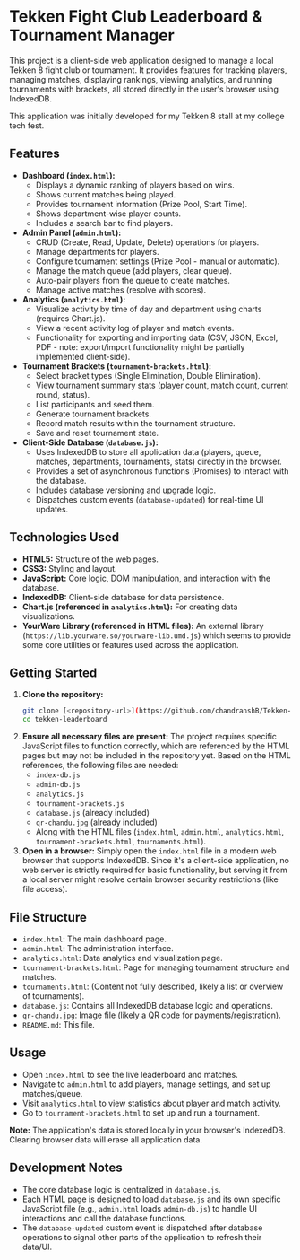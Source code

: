 # Tekken Fight Club Leaderboard & Tournament Manager

This project is a client-side web application designed to manage a local Tekken 8 fight club or tournament. It provides features for tracking players, managing matches, displaying rankings, viewing analytics, and running tournaments with brackets, all stored directly in the user's browser using IndexedDB.

This application was initially developed for my Tekken 8 stall at my college tech fest.

## Features

*   **Dashboard (`index.html`):**
    *   Displays a dynamic ranking of players based on wins.
    *   Shows current matches being played.
    *   Provides tournament information (Prize Pool, Start Time).
    *   Shows department-wise player counts.
    *   Includes a search bar to find players.
*   **Admin Panel (`admin.html`):**
    *   CRUD (Create, Read, Update, Delete) operations for players.
    *   Manage departments for players.
    *   Configure tournament settings (Prize Pool - manual or automatic).
    *   Manage the match queue (add players, clear queue).
    *   Auto-pair players from the queue to create matches.
    *   Manage active matches (resolve with scores).
*   **Analytics (`analytics.html`):**
    *   Visualize activity by time of day and department using charts (requires Chart.js).
    *   View a recent activity log of player and match events.
    *   Functionality for exporting and importing data (CSV, JSON, Excel, PDF - note: export/import functionality might be partially implemented client-side).
*   **Tournament Brackets (`tournament-brackets.html`):**
    *   Select bracket types (Single Elimination, Double Elimination).
    *   View tournament summary stats (player count, match count, current round, status).
    *   List participants and seed them.
    *   Generate tournament brackets.
    *   Record match results within the tournament structure.
    *   Save and reset tournament state.
*   **Client-Side Database (`database.js`):**
    *   Uses IndexedDB to store all application data (players, queue, matches, departments, tournaments, stats) directly in the browser.
    *   Provides a set of asynchronous functions (Promises) to interact with the database.
    *   Includes database versioning and upgrade logic.
    *   Dispatches custom events (`database-updated`) for real-time UI updates.

## Technologies Used

*   **HTML5:** Structure of the web pages.
*   **CSS3:** Styling and layout.
*   **JavaScript:** Core logic, DOM manipulation, and interaction with the database.
*   **IndexedDB:** Client-side database for data persistence.
*   **Chart.js (referenced in `analytics.html`):** For creating data visualizations.
*   **YourWare Library (referenced in HTML files):** An external library (`https://lib.yourware.so/yourware-lib.umd.js`) which seems to provide some core utilities or features used across the application.

## Getting Started

1.  **Clone the repository:**
    ```bash
    git clone [<repository-url>](https://github.com/chandranshB/Tekken-leaderboard)
    cd tekken-leaderboard
    ```
2.  **Ensure all necessary files are present:** The project requires specific JavaScript files to function correctly, which are referenced by the HTML pages but may not be included in the repository yet. Based on the HTML references, the following files are needed:
    *   `index-db.js`
    *   `admin-db.js`
    *   `analytics.js`
    *   `tournament-brackets.js`
    *   `database.js` (already included)
    *   `qr-chandu.jpg` (already included)
    *   Along with the HTML files (`index.html`, `admin.html`, `analytics.html`, `tournament-brackets.html`, `tournaments.html`).
3.  **Open in a browser:** Simply open the `index.html` file in a modern web browser that supports IndexedDB. Since it's a client-side application, no web server is strictly required for basic functionality, but serving it from a local server might resolve certain browser security restrictions (like file access).

## File Structure

*   `index.html`: The main dashboard page.
*   `admin.html`: The administration interface.
*   `analytics.html`: Data analytics and visualization page.
*   `tournament-brackets.html`: Page for managing tournament structure and matches.
*   `tournaments.html`: (Content not fully described, likely a list or overview of tournaments).
*   `database.js`: Contains all IndexedDB database logic and operations.
*   `qr-chandu.jpg`: Image file (likely a QR code for payments/registration).
*   `README.md`: This file.

## Usage

*   Open `index.html` to see the live leaderboard and matches.
*   Navigate to `admin.html` to add players, manage settings, and set up matches/queue.
*   Visit `analytics.html` to view statistics about player and match activity.
*   Go to `tournament-brackets.html` to set up and run a tournament.

**Note:** The application's data is stored locally in your browser's IndexedDB. Clearing browser data will erase all application data.

## Development Notes

*   The core database logic is centralized in `database.js`.
*   Each HTML page is designed to load `database.js` and its own specific JavaScript file (e.g., `admin.html` loads `admin-db.js`) to handle UI interactions and call the database functions.
*   The `database-updated` custom event is dispatched after database operations to signal other parts of the application to refresh their data/UI.
